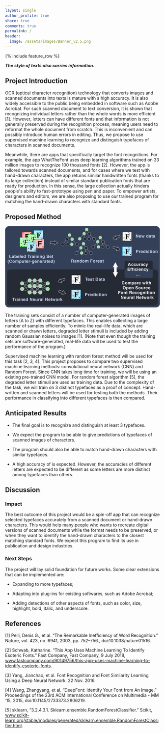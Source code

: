 ```yaml
---
layout: single
author_profile: true
share: true
comments: true
permalink: /
header:
  image: /assets/images/Banner_v2.5.png
---
```

{% include feature_row %}

_**The style of texts also carries information.**_

## Project Introduction
OCR (optical character recognition) technology that converts images and scanned documents into texts is mature with a high accuracy. It is also widely accessible to the public being embedded in software such as Adobe Acrobat. For such scanned document to text conversion, it is shown that recognizing individual letters rather than the whole words is more efficient [1]. However, letters can have different fonts and that information is not generally preserved during the recognition process, meaning users need to reformat the whole document from scratch. This is inconvenient and can possibly introduce human errors in editing. Thus, we propose to use supervised machine learning to recognize and distinguish typefaces of characters in scanned documents.
	
Meanwhile, there are apps that specifically target the font recognitions. For example, the app WhatTheFont uses deep learning algorithms trained on 33 million images to recognize 100 thousand fonts [2]. However, the app is tailored towards scanned documents, and for cases where we test with hand-drawn characters, the app returns similar handwritten fonts (thanks to its large collection) instead of similar standard publication fonts that are ready for production. In this sense, the large collection actually hinders people's ability to fast-prototype using pen and paper. To empower artists, designers and editors, we are also proposing to use our trained program for matching the hand-drawn characters with standard fonts.

## Proposed Method

<img src="assets/images/method_diagram_3.png" alt="hi" class="inline"/>

The training sets consist of a number of computer-generated images of letters (A to Z) with different typefaces. This enables collecting a large number of samples efficiently. To mimic the real-life data, which are scanned or drawn letters, degraded letter stimuli is included by adding random Gaussian noises to images [1]. (Note that even though the training sets are software-generated, real-life data will be used to test the performance of the program.)

Supervised machine learning with random forest method will be used for this task [2, 3, 4]. This project proposes to compare two supervised machine learning methods: convolutional neural network (CNN) and Random Forest.  Since CNN takes long time for training, we will be using an existing pre-trained CNN model. For random forest algorithm [5], the degraded letter stimuli are used as training data. Due to the complexity of the task, we will train on 3 distinct typefaces as a proof of concept. Hand-written and scanned letters will be used for testing both the methods. Their performance in classifying into different typefaces is then compared. 

## Anticipated Results

- The final goal is to recognize and distinguish at least 3 typefaces.

- We expect the program to be able to give predictions of typefaces of scanned images of characters.

- The program should also be able to match hand-drawn characters with similar typefaces.

- A high accuracy of is expected. However, the accuracies of different letters are expected to be different as some letters are more distinct among typefaces than others.


## Discussion
### Impact

The best outcome of this project would be a spin-off app that can recognize selected typefaces accurately from a scanned document or hand-drawn characters. This would help many people who wants to recreate digital versions of scanned documents while the format needs to be preserved, or when they want to identify the hand-drawn characters to the closest matching standard fonts. We expect this program to find its use in publication and design industries.

### Next Steps

The project will lay solid foundation for future works. Some clear extensions that can be implemented are:

- Expanding to more typefaces;

- Adapting into plug-ins for existing softwares, such as Adobe Acrobat;

- Adding detections of other aspects of fonts, such as color, size, highlight, bold, italic, and underscore. 

## References
[1] Pelli, Denis G., et al. “The Remarkable Inefficiency of Word Recognition.” Nature, vol. 423, no. 6941, 2003, pp. 752–756., doi:10.1038/nature01516.

[2] Schwab, Katharine. “This App Uses Machine Learning To Identify Esoteric Fonts.” Fast Company, Fast Company, 9 July 2018, www.fastcompany.com/90149756/this-app-uses-machine-learning-to-identify-esoteric-fonts.

[3] Yang, Jianchao, et al. Font Recognition and Font Similarity Learning Using a Deep Neural Network. 22 Nov. 2016.

[4] Wang, Zhangyang, et al. “DeepFont: Identify Your Font from An Image.” Proceedings of the 23rd ACM International Conference on Multimedia - MM ‘15, 2015, doi:10.1145/2733373.2806219.

[5] sklearn, “3.2.4.3.1. Sklearn.ensemble.RandomForestClassifier.” Scikit, www.scikit-learn.org/stable/modules/generated/sklearn.ensemble.RandomForestClassifier.html.

